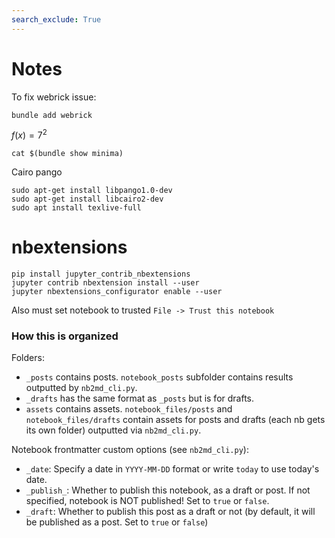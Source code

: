 ```yaml
---
search_exclude: True
---
```


# Notes
To fix webrick issue:
```
bundle add webrick
```

$f(x) = 7^2$

```
cat $(bundle show minima)
```

Cairo pango
```
sudo apt-get install libpango1.0-dev
sudo apt-get install libcairo2-dev
sudo apt install texlive-full
```

# nbextensions
```
pip install jupyter_contrib_nbextensions
jupyter contrib nbextension install --user
jupyter nbextensions_configurator enable --user
```
Also must set notebook to trusted `File -> Trust this notebook`

### How this is organized

Folders:
* `_posts` contains posts. `notebook_posts` subfolder contains results outputted by `nb2md_cli.py`.
* `_drafts` has the same format as `_posts` but is for drafts.
* `assets` contains assets. `notebook_files/posts` and `notebook_files/drafts` contain assets for posts and drafts (each nb gets its own folder) outputted via `nb2md_cli.py`.

Notebook frontmatter custom options (see `nb2md_cli.py`):
* `_date`: Specify a date in `YYYY-MM-DD` format or write `today` to use today's date.
* `_publish_`: Whether to publish this notebook, as a draft or post. If not specified, notebook is NOT published! Set to `true` or `false`.
* `_draft`: Whether to publish this post as a draft or not (by default, it will be published as a post. Set to `true` or `false`)

